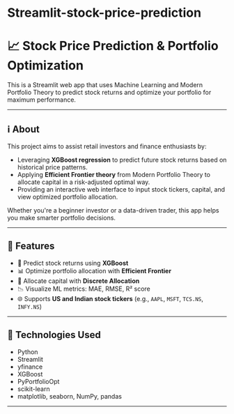 # Streamlit-stock-price-prediction
# 📈 Stock Price Prediction & Portfolio Optimization

This is a Streamlit web app that uses Machine Learning and Modern Portfolio Theory to predict stock returns and optimize your portfolio for maximum performance.

---

## ℹ️ About

This project aims to assist retail investors and finance enthusiasts by:

- Leveraging **XGBoost regression** to predict future stock returns based on historical price patterns.
- Applying **Efficient Frontier theory** from Modern Portfolio Theory to allocate capital in a risk-adjusted optimal way.
- Providing an interactive web interface to input stock tickers, capital, and view optimized portfolio allocation.

Whether you're a beginner investor or a data-driven trader, this app helps you make smarter portfolio decisions.

---

## 🚀 Features

- 🔮 Predict stock returns using **XGBoost**
- 📊 Optimize portfolio allocation with **Efficient Frontier**
- 💼 Allocate capital with **Discrete Allocation**
- 📉 Visualize ML metrics: MAE, RMSE, R² score
- 🌐 Supports **US and Indian stock tickers** (e.g., `AAPL`, `MSFT`, `TCS.NS`, `INFY.NS`)

---

## 🧠 Technologies Used

- Python
- Streamlit
- yfinance
- XGBoost
- PyPortfolioOpt
- scikit-learn
- matplotlib, seaborn, NumPy, pandas

---
